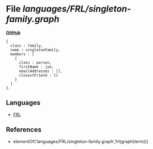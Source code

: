 # File _languages/FRL/singleton-family.graph_
**[GitHub](https://github.com/softlang/yas/blob/master/languages/FRL/singleton-family.graph)**
```
{
  class : family,
  name : singletonFamily,
  members : [
    {
      class : person,
      firstName : joe,
      emailAddresses : [],
      closestFriend : []
    }
  ]
}.
```

## Languages
* [FRL](../languages/FRL.md)

## References
* elementOf('languages/FRL/singleton-family.graph',frl(graph(term)))
